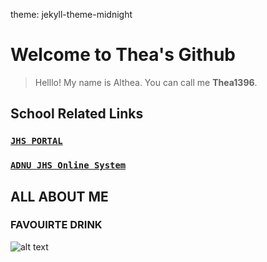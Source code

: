 theme: jekyll-theme-midnight
# **Welcome to Thea's Github**

> Helllo! My name is Althea. You can call me **Thea1396**.


## **School Related Links**
### [`JHS PORTAL`](https://jhsportal.adnu.edu.ph/)
### [`ADNU JHS Online System`](https://jhsos.adnu.edu.ph/)


## **ALL ABOUT ME**
### FAVOUIRTE DRINK
![alt text](https://salvagente.co.za/wp-content/uploads/2015/02/lemonade-e-juice.jpg)
